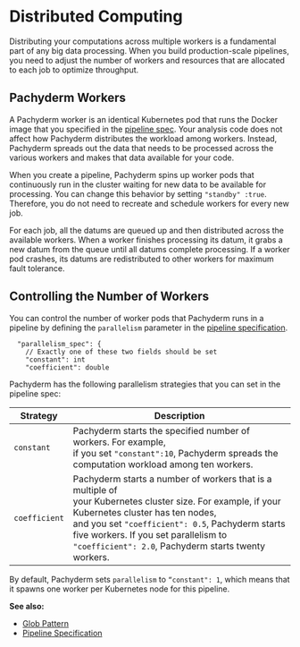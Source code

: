 # Distributed Computing

Distributing your computations across multiple workers
is a fundamental part of any big data processing.
When you build production-scale pipelines, you need
to adjust the number of workers and resources that are
allocated to each job to optimize throughput.

## Pachyderm Workers

A Pachyderm worker is an identical Kubernetes pod that runs
the Docker image that you specified in the
[pipeline spec](../reference/pipeline_spec.html). Your analysis code
does not affect how Pachyderm distributes the workload among workers.
Instead, Pachyderm spreads out the data that needs to be processed
across the various workers and makes that data available for your code.

When you create a pipeline, Pachyderm spins up worker pods that
continuously run in the cluster waiting for new data to be available
for processing. You can change this behavior by setting `"standby" :true`.
Therefore, you do not need to recreate and
schedule workers for every new job.

For each job, all the datums are queued up and then distributed
across the available workers. When a worker finishes processing
its datum, it grabs a new datum from the queue until all datums
complete processing. If a worker pod crashes, its datums are
redistributed to other workers for maximum fault tolerance.

<!-- The following diagram shows how distributed computing works in
Pachyderm - TBA Possibly could be a gif. :) Show queue of
datums and 3 workers running things in parallel. Technically,
each worker can download a datum, process a datum, and upload a
completed datum all in parallel. May or may not want to show
this, but wouldn't be too hard. We can draw this out in TOH.-->

## Controlling the Number of Workers

You can control the number of worker pods that Pachyderm runs in a
pipeline by defining the `parallelism` parameter in the
[pipeline specification](../reference/pipeline_spec.html).

```
  "parallelism_spec": {
    // Exactly one of these two fields should be set
    "constant": int
    "coefficient": double
```

Pachyderm has the following parallelism strategies that you
can set in the pipeline spec:

| Strategy       | Description        |
| -------------- | ------------------ |
| `constant`     | Pachyderm starts the specified number of workers. For example, <br> if you set `"constant":10`, Pachyderm spreads the computation workload among ten workers. |
| `coefficient`  | Pachyderm starts a number of workers that is a multiple of <br> your Kubernetes cluster size. For example, if your Kubernetes cluster has ten nodes, <br> and you set `"coefficient": 0.5`, Pachyderm starts five workers. If you set parallelism to `"coefficient": 2.0`, Pachyderm starts twenty workers. |

By default, Pachyderm sets `parallelism` to `“constant": 1`, which means
that it spawns one worker per Kubernetes node for this pipeline.

**See also:**

* [Glob Pattern](../datum/glob-pattern)
* [Pipeline Specification](../../reference/pipeline_spec)
